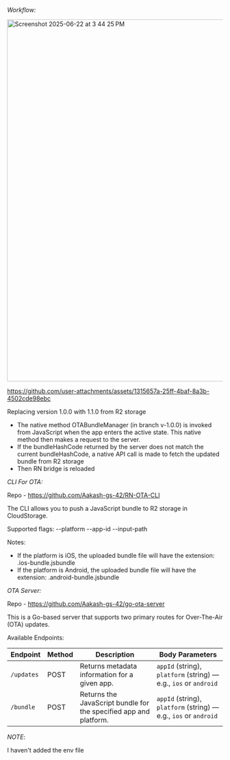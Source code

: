
*Workflow:*

<img width="846" alt="Screenshot 2025-06-22 at 3 44 25 PM" src="https://github.com/user-attachments/assets/bd2dffa5-f9a8-456f-b93f-439fe7c7660a" />

https://github.com/user-attachments/assets/1315657a-25ff-4baf-8a3b-4502cde98ebc

Replacing version 1.0.0 with 1.1.0 from R2 storage

- The native method OTABundleManager (in branch v-1.0.0) is invoked from JavaScript when the app enters the active state. This native method then makes a request to the server.
- If the bundleHashCode returned by the server does not match the current bundleHashCode, a native API call is made to fetch the updated bundle from R2 storage
- Then RN bridge is reloaded

*CLI For OTA:*

Repo - https://github.com/Aakash-gs-42/RN-OTA-CLI

The CLI allows you to push a JavaScript bundle to R2 storage in CloudStorage.

Supported flags:
--platform
--app-id
--input-path

Notes:
- If the platform is iOS, the uploaded bundle file will have the extension: .ios-bundle.jsbundle
- If the platform is Android, the uploaded bundle file will have the extension: .android-bundle.jsbundle

*OTA Server:*

Repo - https://github.com/Aakash-gs-42/go-ota-server

This is a Go-based server that supports two primary routes for Over-The-Air (OTA) updates.

Available Endpoints:

| **Endpoint** | **Method** | **Description** | **Body Parameters** |
|--------------|------------|------------------|----------------------|
| `/updates`   | POST       | Returns metadata information for a given app. | `appId` (string), `platform` (string) — e.g., `ios` or `android` |
| `/bundle`    | POST       | Returns the JavaScript bundle for the specified app and platform. | `appId` (string), `platform` (string) — e.g., `ios` or `android` |


*NOTE*: 

I haven't added the env file 
